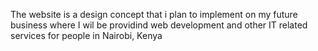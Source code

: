 The website is a design concept that i plan to implement on my future business where I wil be providind web development and other IT related services for people in Nairobi, Kenya
